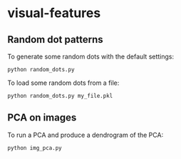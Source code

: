 # visual-features
## Random dot patterns
To generate some random dots with the default settings:
```
python random_dots.py
```
To load some random dots from a file:
```
python random_dots.py my_file.pkl
```

## PCA on images
To run a PCA and produce a dendrogram of the PCA:
```
python img_pca.py
```
